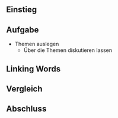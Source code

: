## Einstieg
## Aufgabe
- Themen auslegen
	- Über die Themen diskutieren lassen
## Linking Words
## Vergleich
## Abschluss